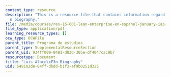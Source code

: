 ```yaml
---
content_type: resource
description: "This is a resource file that contains information regarding Luis Alarc\xF3\
  n biography."
file: /media/courses/res-16-001-lean-enterprise-en-espanol-january-iap-2012/548102de84ffdbddb1f3af9b0251d325_MITRES_16_001IAP12_Luis.pdf
file_type: application/pdf
learning_resource_types: []
ocw_type: OCWFile
parent_title: Programa de estudios
parent_type: SupplementalResourceSection
parent_uid: 934ff009-8481-d03d-305e-df4047cac9b7
resourcetype: Document
title: "Luis Alarc\xF3n Biography"
uid: 548102de-84ff-dbdd-b1f3-af9b0251d325
---
```

